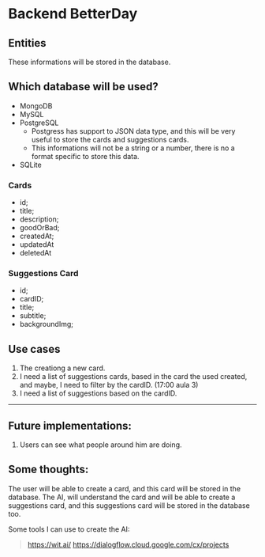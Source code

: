 # Backend BetterDay

## Entities
These informations will be stored in the database.

## Which database will be used?
- MongoDB
- MySQL
- PostgreSQL
    - Postgress has support to JSON data type, and this will be very useful to store the cards and suggestions cards.
    - This informations will not be a string or a number, there is no a format specific to store this data.
- SQLite

### Cards
- id;             <!-- Primary key -->
- title;          <!-- Title of the card was created -->
- description;    <!-- Description of the card in details -->
- goodOrBad;      <!-- Good or bad option -->
- createdAt;      <!-- Date of the card was created -->
- updatedAt       <!-- Date of the card was updated -->
- deletedAt       <!-- Date of the card was deleted -->

### Suggestions Card
- id;             <!-- Primary key -->
- cardID;         <!-- This cardID is refering the card that the user has being creating (Foregn key) -->
- title;          <!-- Title of the suggestions card -->
- subtitle;       <!-- Subtitle of the suggestions card -->
- backgroundImg;  <!-- Background image of the suggestions card -->

## Use cases
1. The creationg a new card.
2. I need a list of suggestions cards, based in the card the used created, and maybe, I need to filter by the cardID. (17:00 aula 3)
3. I need a list of suggestions based on the cardID. 
-----
## Future implementations:
1. Users can see what people around him are doing.

## Some thoughts:
The user will be able to create a card, and this card will be stored in the database. The AI, will understand the card and will be able to create a suggestions card, and this suggestions card will be stored in the database too.

Some tools I can use to create the AI:
> https://wit.ai/
> https://dialogflow.cloud.google.com/cx/projects